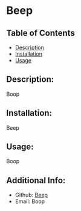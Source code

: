 # Beep  
  ## Table of Contents 
  - [Description](#description)
  - [Installation](#installation)
  - [Usage](#usage)

  ## Description:
  Boop
  ## Installation:
  Beep
  ## Usage:
  Boop

  ## Additional Info:
  - Github: [Beep](https://github.com/Beep)
  - Email: Boop